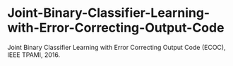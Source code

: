 # Joint-Binary-Classifier-Learning-with-Error-Correcting-Output-Code
Joint Binary Classifier Learning with Error Correcting Output Code (ECOC), IEEE TPAMI, 2016.
